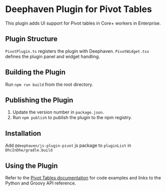 # Deephaven Plugin for Pivot Tables

This plugin adds UI support for Pivot tables in Core+ workers in Enterprise.

## Plugin Structure

`PivotPlugin.ts` registers the plugin with Deephaven. 
`PivotWidget.tsx` defines the plugin panel and widget handling.

## Building the Plugin

Run `npm run build` from the root directory.

## Publishing the Plugin

1. Update the version number in `package.json`.
2. Run `npm publish` to publish the plugin to the npm registry.

## Installation

Add `@deephaven/js-plugin-pivot` js package to `pluginList` in `DhcInDhe/gradle.build`

## Using the Plugin

Refer to the [Pivot Tables documentation](https://deephaven.io/enterprise/docs/user-guide/pivots/) for code examples and links to the Python and Groovy API reference.